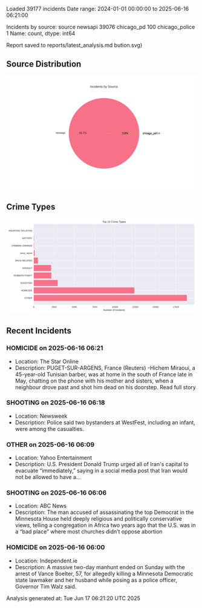 
Loaded 39177 incidents
Date range: 2024-01-01 00:00:00 to 2025-06-16 06:21:00

Incidents by source:
source
newsapi           39076
chicago_pd          100
chicago_police        1
Name: count, dtype: int64

Report saved to reports/latest_analysis.md
bution.svg)

## Source Distribution
![Source Distribution](images/source_distribution.svg)

## Crime Types
![Crime Types](images/crime_types.svg)

## Recent Incidents

### HOMICIDE on 2025-06-16 06:21
- Location: The Star Online
- Description: PUGET-SUR-ARGENS, France (Reuters) -Hichem Miraoui, a 45-year-old Tunisian barber, was at home in the south of France late in May, chatting on the phone with his mother and sisters, when a neighbour drove past and shot him dead on his doorstep. Read full story


### SHOOTING on 2025-06-16 06:18
- Location: Newsweek
- Description: Police said two bystanders at WestFest, including an infant, were among the casualties.


### OTHER on 2025-06-16 06:09
- Location: Yahoo Entertainment
- Description: U.S. President Donald Trump urged all of Iran's capital to evacuate “immediately,” saying in a social media post that Iran would not be allowed to have a...


### SHOOTING on 2025-06-16 06:06
- Location: ABC News
- Description: The man accused of assassinating the top Democrat in the Minnesota House held deeply religious and politically conservative views, telling a congregation in Africa two years ago that the U.S. was in a “bad place” where most churches didn’t oppose abortion


### HOMICIDE on 2025-06-16 06:00
- Location: Independent.ie
- Description: A massive two-day manhunt ended on Sunday with the arrest of Vance Boelter, 57, for allegedly killing a Minnesota Democratic state lawmaker and her husband while posing as a police officer, Governor Tim Walz said.

Analysis generated at: Tue Jun 17 06:21:20 UTC 2025
